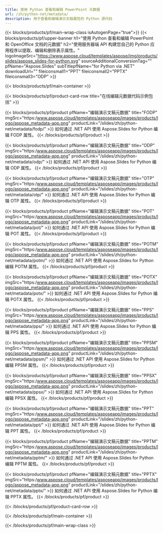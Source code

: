 ```yaml
---
title: 使用 Python 查看和编辑 PowerPoint 元数据
url: /zh/python-net/metadata/
description: 用于查看和编辑演示文稿属性的 Python 源代码
---
```


{{< blocks/products/pf/main-wrap-class isAutogenPage="true">}}
{{< blocks/products/pf/upper-banner h1="使用 Python 查看和编辑 PowerPoint 和 OpenOffice 文档的元数据" h2="使用服务器端 API 构建您自己的 Python 应用程序以提取、编辑和删除表示属性。" logoImageSrc="https://www.aspose.cloud/templates/aspose/img/products/slides/aspose_slides-for-python.svg" sourceAdditionalConversionTag="" pfName="Aspose.Slides" subTitlepfName="for Python via .NET" downloadUrl="" fileiconsmall1="PPT" fileiconsmall2="PPTX" fileiconsmall3="ODP" >}}

{{< blocks/products/pf/main-container >}}

{{< blocks/products/pf/product-card-row title="在线编辑元数据代码示例包括" >}}

{{< blocks/products/pf/product pfName="编辑演示文稿元数据" title="FODP" imgSrc="https:/www.aspose.cloud/templates/asposeapp/images/products/logo/aspose_metadata-app.png" productLink="/slides/zh/python-net/metadata/fodp/" >}}
如何通过 .NET API 使用 Aspose.Slides for Python 编辑 FODP 属性。
{{< /blocks/products/pf/product >}}

{{< blocks/products/pf/product pfName="编辑演示文稿元数据" title="ODP" imgSrc="https:/www.aspose.cloud/templates/asposeapp/images/products/logo/aspose_metadata-app.png" productLink="/slides/zh/python-net/metadata/odp/" >}}
如何通过 .NET API 使用 Aspose.Slides for Python 编辑 ODP 属性。
{{< /blocks/products/pf/product >}}

{{< blocks/products/pf/product pfName="编辑演示文稿元数据" title="OTP" imgSrc="https:/www.aspose.cloud/templates/asposeapp/images/products/logo/aspose_metadata-app.png" productLink="/slides/zh/python-net/metadata/otp/" >}}
如何通过 .NET API 使用 Aspose.Slides for Python 编辑 OTP 属性。
{{< /blocks/products/pf/product >}}

{{< blocks/products/pf/product pfName="编辑演示文稿元数据" title="POT" imgSrc="https:/www.aspose.cloud/templates/asposeapp/images/products/logo/aspose_metadata-app.png" productLink="/slides/zh/python-net/metadata/pot/" >}}
如何通过 .NET API 使用 Aspose.Slides for Python 编辑 POT 属性。
{{< /blocks/products/pf/product >}}

{{< blocks/products/pf/product pfName="编辑演示文稿元数据" title="POTM" imgSrc="https:/www.aspose.cloud/templates/asposeapp/images/products/logo/aspose_metadata-app.png" productLink="/slides/zh/python-net/metadata/potm/" >}}
如何通过 .NET API 使用 Aspose.Slides for Python 编辑 POTM 属性。
{{< /blocks/products/pf/product >}}

{{< blocks/products/pf/product pfName="编辑演示文稿元数据" title="POTX" imgSrc="https:/www.aspose.cloud/templates/asposeapp/images/products/logo/aspose_metadata-app.png" productLink="/slides/zh/python-net/metadata/potx/" >}}
如何通过 .NET API 使用 Aspose.Slides for Python 编辑 POTX 属性。
{{< /blocks/products/pf/product >}}

{{< blocks/products/pf/product pfName="编辑演示文稿元数据" title="PPS" imgSrc="https:/www.aspose.cloud/templates/asposeapp/images/products/logo/aspose_metadata-app.png" productLink="/slides/zh/python-net/metadata/pps/" >}}
如何通过 .NET API 使用 Aspose.Slides for Python 编辑 PPS 属性。
{{< /blocks/products/pf/product >}}

{{< blocks/products/pf/product pfName="编辑演示文稿元数据" title="PPSM" imgSrc="https:/www.aspose.cloud/templates/asposeapp/images/products/logo/aspose_metadata-app.png" productLink="/slides/zh/python-net/metadata/ppsm/" >}}
如何通过 .NET API 使用 Aspose.Slides for Python 编辑 PPSM 属性。
{{< /blocks/products/pf/product >}}

{{< blocks/products/pf/product pfName="编辑演示文稿元数据" title="PPSX" imgSrc="https:/www.aspose.cloud/templates/asposeapp/images/products/logo/aspose_metadata-app.png" productLink="/slides/zh/python-net/metadata/ppsx/" >}}
如何通过 .NET API 使用 Aspose.Slides for Python 编辑 PPSX 属性。
{{< /blocks/products/pf/product >}}

{{< blocks/products/pf/product pfName="编辑演示文稿元数据" title="PPT" imgSrc="https:/www.aspose.cloud/templates/asposeapp/images/products/logo/aspose_metadata-app.png" productLink="/slides/zh/python-net/metadata/ppt/" >}}
如何通过 .NET API 使用 Aspose.Slides for Python 编辑 PPT 属性。
{{< /blocks/products/pf/product >}}

{{< blocks/products/pf/product pfName="编辑演示文稿元数据" title="PPTM" imgSrc="https:/www.aspose.cloud/templates/asposeapp/images/products/logo/aspose_metadata-app.png" productLink="/slides/zh/python-net/metadata/pptm/" >}}
如何通过 .NET API 使用 Aspose.Slides for Python 编辑 PPTM 属性。
{{< /blocks/products/pf/product >}}

{{< blocks/products/pf/product pfName="编辑演示文稿元数据" title="PPTX" imgSrc="https:/www.aspose.cloud/templates/asposeapp/images/products/logo/aspose_metadata-app.png" productLink="/slides/zh/python-net/metadata/pptx/" >}}
如何通过 .NET API 使用 Aspose.Slides for Python 编辑 PPTX 属性。
{{< /blocks/products/pf/product >}}



{{< /blocks/products/pf/product-card-row >}}

{{< /blocks/products/pf/main-container >}}
    
{{< /blocks/products/pf/main-wrap-class >}}